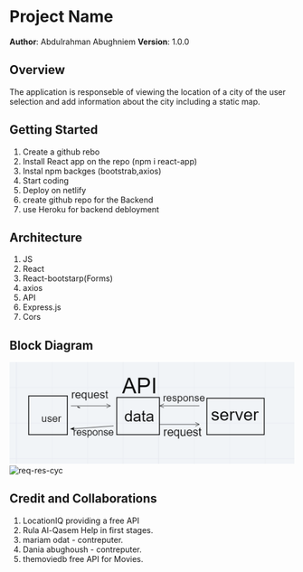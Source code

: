 # Project Name

**Author**: Abdulrahman Abughniem
**Version**: 1.0.0

## Overview

The application is responseble of viewing the location of a city of the user selection and add information about the city including a static map.

## Getting Started

1. Create a github rebo
2. Install React app on the repo (npm i react-app)
3. Instal npm backges (bootstrab,axios)
4. Start coding
5. Deploy on netlify
6. create github repo for the Backend
7. use Heroku for backend debloyment

## Architecture
<!-- Provide a detailed description of the application design. What technologies (languages, libraries, etc) you're using, and any other relevant design information. -->
1. JS
2. React
3. React-bootstarp(Forms)
4. axios
5. API
6. Express.js
7. Cors

## Block Diagram

![req-res-cycle](req-res-cycle.PNG)
![req-res-cyc](req-res-cyc.PNG)

<!-- Use this area to document the iterative changes made to your application as each feature is successfully implemented. Use time stamps. Here's an example:

01-01-2001 4:59pm - Application now has a fully-functional express server, with a GET route for the location resource. -->

## Credit and Collaborations

1. LocationIQ providing a free API
2. Rula Al-Qasem Help in first stages.
3. mariam odat - contreputer.
4. Dania abughoush - contreputer.
5. themoviedb free API for Movies.
